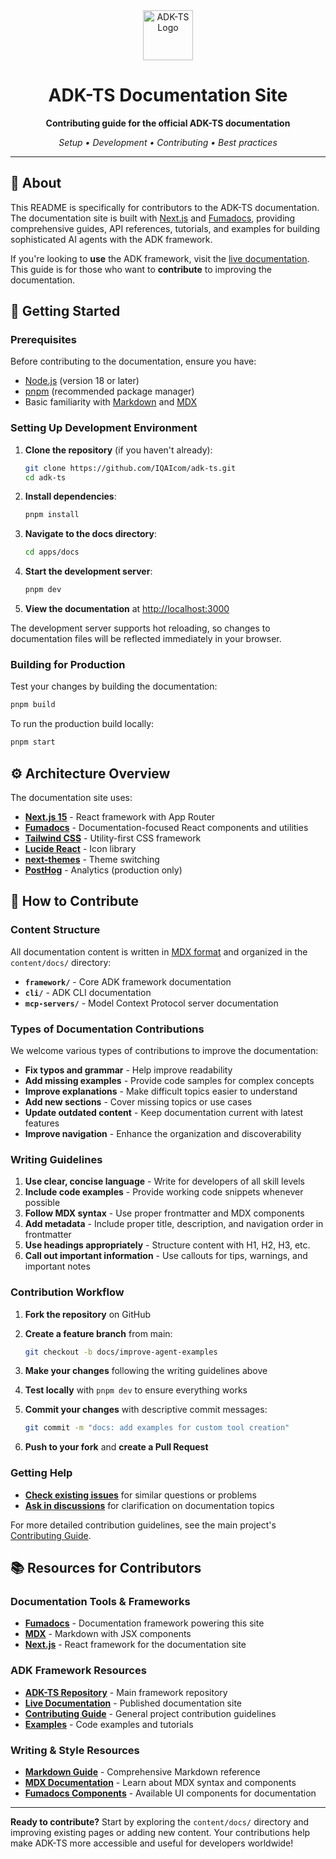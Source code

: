 <div align="center">

<img src="https://files.catbox.moe/vumztw.png" alt="ADK-TS Logo" width="80" />

<br/>

# ADK-TS Documentation Site

**Contributing guide for the official ADK-TS documentation**

*Setup • Development • Contributing • Best practices*

---

</div>

## 📖 About

This README is specifically for contributors to the ADK-TS documentation. The documentation site is built with [Next.js](https://nextjs.org) and [Fumadocs](https://fumadocs.dev), providing comprehensive guides, API references, tutorials, and examples for building sophisticated AI agents with the ADK framework.

If you're looking to **use** the ADK framework, visit the [live documentation](https://adk.iqai.com). This guide is for those who want to **contribute** to improving the documentation.

## 🚀 Getting Started

### Prerequisites

Before contributing to the documentation, ensure you have:

- [Node.js](https://nodejs.org) (version 18 or later)
- [pnpm](https://pnpm.io) (recommended package manager)
- Basic familiarity with [Markdown](https://www.markdownguide.org/) and [MDX](https://mdxjs.com/)

### Setting Up Development Environment

1. **Clone the repository** (if you haven't already):

   ```bash
   git clone https://github.com/IQAIcom/adk-ts.git
   cd adk-ts
   ```

2. **Install dependencies**:

   ```bash
   pnpm install
   ```

3. **Navigate to the docs directory**:

   ```bash
   cd apps/docs
   ```

4. **Start the development server**:

   ```bash
   pnpm dev
   ```

5. **View the documentation** at [http://localhost:3000](http://localhost:3000)

The development server supports hot reloading, so changes to documentation files will be reflected immediately in your browser.

### Building for Production

Test your changes by building the documentation:

```bash
pnpm build
```

To run the production build locally:

```bash
pnpm start
```

## ⚙️ Architecture Overview

The documentation site uses:

- **[Next.js 15](https://nextjs.org)** - React framework with App Router
- **[Fumadocs](https://fumadocs.dev)** - Documentation-focused React components and utilities
- **[Tailwind CSS](https://tailwindcss.com)** - Utility-first CSS framework
- **[Lucide React](https://lucide.dev)** - Icon library
- **[next-themes](https://github.com/pacocoursey/next-themes)** - Theme switching
- **[PostHog](https://posthog.com)** - Analytics (production only)

## 🤝 How to Contribute

### Content Structure

All documentation content is written in [MDX format](https://mdxjs.com/) and organized in the `content/docs/` directory:

- **`framework/`** - Core ADK framework documentation
- **`cli/`** - ADK CLI documentation
- **`mcp-servers/`** - Model Context Protocol server documentation

### Types of Documentation Contributions

We welcome various types of contributions to improve the documentation:

- **Fix typos and grammar** - Help improve readability
- **Add missing examples** - Provide code samples for complex concepts
- **Improve explanations** - Make difficult topics easier to understand
- **Add new sections** - Cover missing topics or use cases
- **Update outdated content** - Keep documentation current with latest features
- **Improve navigation** - Enhance the organization and discoverability

### Writing Guidelines

1. **Use clear, concise language** - Write for developers of all skill levels
2. **Include code examples** - Provide working code snippets whenever possible
3. **Follow MDX syntax** - Use proper frontmatter and MDX components
4. **Add metadata** - Include proper title, description, and navigation order in frontmatter
5. **Use headings appropriately** - Structure content with H1, H2, H3, etc.
6. **Call out important information** - Use callouts for tips, warnings, and important notes

### Contribution Workflow

1. **Fork the repository** on GitHub
2. **Create a feature branch** from main:

   ```bash
   git checkout -b docs/improve-agent-examples
   ```

3. **Make your changes** following the writing guidelines above
4. **Test locally** with `pnpm dev` to ensure everything works
5. **Commit your changes** with descriptive commit messages:

   ```bash
   git commit -m "docs: add examples for custom tool creation"
   ```

6. **Push to your fork** and **create a Pull Request**

### Getting Help

- **[Check existing issues](https://github.com/IQAIcom/adk-ts/issues)** for similar questions or problems
- **[Ask in discussions](https://github.com/IQAIcom/adk-ts/discussions)** for clarification on documentation topics

For more detailed contribution guidelines, see the main project's [Contributing Guide](../../CONTRIBUTION.md).

## 📚 Resources for Contributors

### Documentation Tools & Frameworks

- **[Fumadocs](https://fumadocs.dev)** - Documentation framework powering this site
- **[MDX](https://mdxjs.com)** - Markdown with JSX components
- **[Next.js](https://nextjs.org)** - React framework for the documentation site

### ADK Framework Resources

- **[ADK-TS Repository](https://github.com/IQAIcom/adk-ts)** - Main framework repository
- **[Live Documentation](https://adk.iqai.com)** - Published documentation site
- **[Contributing Guide](../../CONTRIBUTION.md)** - General project contribution guidelines
- **[Examples](../../apps/examples/)** - Code examples and tutorials

### Writing & Style Resources

- **[Markdown Guide](https://www.markdownguide.org/)** - Comprehensive Markdown reference
- **[MDX Documentation](https://mdxjs.com/docs/)** - Learn about MDX syntax and components
- **[Fumadocs Components](https://fumadocs.dev/docs/ui/components)** - Available UI components for documentation

---

**Ready to contribute?** Start by exploring the `content/docs/` directory and improving existing pages or adding new content. Your contributions help make ADK-TS more accessible and useful for developers worldwide!

